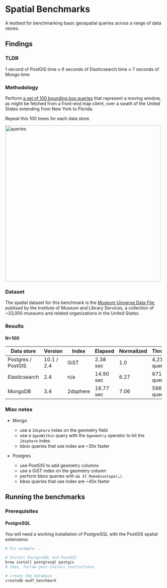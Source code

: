 # Spatial Benchmarks

A testbed for benchmarking basic geospatial queries across a range of data stores.

## Findings

### TLDR

1 second of PostGIS time ≈ 6 seconds of Elasticsearch time ≈ 7 seconds of Mongo time

### Methodology

Perform [a set of 100 bounding box queries](queries.json) that represent a moving window, as might be fetched from a front-end map client, over a swath of the United States extending from New York to Florida.

Repeat this 100 times for each data store.

<img width="500" alt="queries" src="https://user-images.githubusercontent.com/140521/33589926-d6855218-d949-11e7-80bc-3966b85da281.png">

### Dataset

The spatial dataset for this benchmark is the [Museum Universe Data File](https://www.imls.gov/research-evaluation/data-collection/museum-universe-data-file), publised by the Institute of Museum and Library Services, a collection of ~33,000 museums and related organizations in the United States.

### Results

#### N=100

|Data store|Version|Index|Elapsed|Normalized|Throughput|
|---|---|---|---|---|---|
|Postgres / PostGIS|10.1 / 2.4|GiST|2.38 sec|1.0|4,210 queries/sec|
|Elasticsearch|2.4|n/a|14.90 sec|6.27|671 queries/sec|
|MongoDB|3.4|2dsphere|16.77 sec|7.06|596 queries/sec|

### Misc notes

- Mongo
  - use a `2dsphere` index on the geometry field
  - use a `$geoWithin` query with the `$geometry` operator to hit the `2dsphere` index
  - bbox queries that use index are ~30x faster

- Postgres
  - use PostGIS to add geometry columns
  - use a GiST index on the geometry column
  - perform bbox queries with `&& ST_MakeEnvelope(…)`
  - bbox queries that use index are ~40x faster


## Running the benchmarks

### Prerequisites

#### PostgreSQL

You will need a working installation of PostgreSQL with the PostGIS spatial extensions:

```sh
# For example...

# Install PostgreSQL and PostGIS
brew install postgresql postgis
# then, follow post-install instructions

# create the database
createdb mudf_benchmark
```
